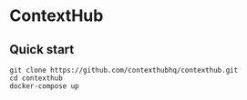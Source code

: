 # ContextHub

## Quick start

```
git clone https://github.com/contexthubhq/contexthub.git
cd contexthub
docker-compose up
```
